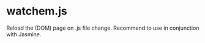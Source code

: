 watchem.js
==========

Reload the (DOM) page on .js file change. Recommend to use in conjunction with Jasmine.
